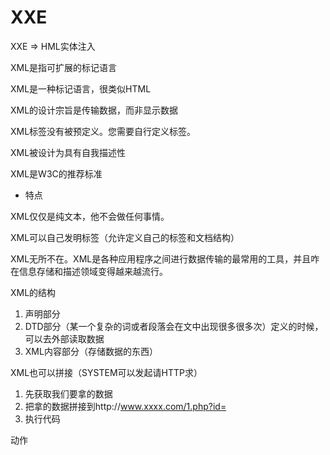 # XXE

XXE => HML实体注入

XML是指可扩展的标记语言

XML是一种标记语言，很类似HTML

XML的设计宗旨是传输数据，而非显示数据

XML标签没有被预定义。您需要自行定义标签。

XML被设计为具有自我描述性

XML是W3C的推荐标准

* 特点

XML仅仅是纯文本，他不会做任何事情。

XML可以自己发明标签（允许定义自己的标签和文档结构）

XML无所不在。XML是各种应用程序之间进行数据传输的最常用的工具，并且咋在信息存储和描述领域变得越来越流行。


XML的结构

1. 声明部分
2. DTD部分（某一个复杂的词或者段落会在文中出现很多很多次）定义的时候，可以去外部读取数据
3. XML内容部分（存储数据的东西）

XML也可以拼接（SYSTEM可以发起请HTTP求）

1. 先获取我们要拿的数据
2. 把拿的数据拼接到http://www.xxxx.com/1.php?id=
3. 执行代码

动作






















































